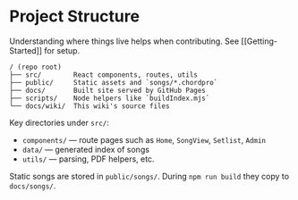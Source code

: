 # Project Structure

Understanding where things live helps when contributing. See [[Getting-Started]] for setup.

```
/ (repo root)
├── src/        React components, routes, utils
├── public/     Static assets and `songs/*.chordpro`
├── docs/       Built site served by GitHub Pages
├── scripts/    Node helpers like `buildIndex.mjs`
└── docs/wiki/  This wiki's source files
```

Key directories under `src/`:
- `components/` — route pages such as `Home`, `SongView`, `Setlist`, `Admin`
- `data/` — generated index of songs
- `utils/` — parsing, PDF helpers, etc.

Static songs are stored in `public/songs/`. During `npm run build` they copy to `docs/songs/`.
